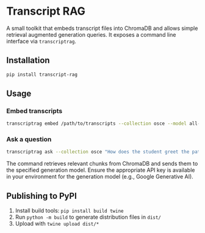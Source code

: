 # Transcript RAG

A small toolkit that embeds transcript files into ChromaDB and allows simple retrieval augmented generation queries. It exposes a command line interface via `transcriptrag`.

## Installation

```bash
pip install transcript-rag
```

## Usage

### Embed transcripts

```bash
transcriptrag embed /path/to/transcripts --collection osce --model all-MiniLM-L6-v2
```

### Ask a question

```bash
transcriptrag ask --collection osce "How does the student greet the patient?" --gen-model gemini-pro
```

The command retrieves relevant chunks from ChromaDB and sends them to the specified generation model. Ensure the appropriate API key is available in your environment for the generation model (e.g., Google Generative AI).

## Publishing to PyPI

1. Install build tools: `pip install build twine`
2. Run `python -m build` to generate distribution files in `dist/`
3. Upload with `twine upload dist/*`

